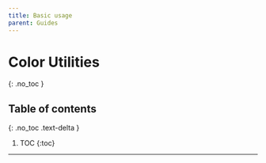 ```yaml
---
title: Basic usage
parent: Guides
---
```


# Color Utilities
{: .no_toc }

## Table of contents
{: .no_toc .text-delta }

1. TOC
{:toc}

---

